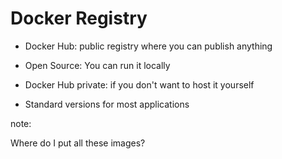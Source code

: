 # Docker Registry

- Docker Hub: public registry where you can publish anything

- Open Source: You can run it locally

- Docker Hub private: if you don't want to host it yourself

- Standard versions for most applications


note:

Where do I put all these images?